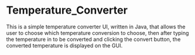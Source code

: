 # Temperature_Converter
This is a simple temperature converter UI, written in Java, that allows the user to choose which temperature conversion to choose, then after typing the temperature
in to be converted and clicking the convert button, the converted temperature is displayed on the GUI.
